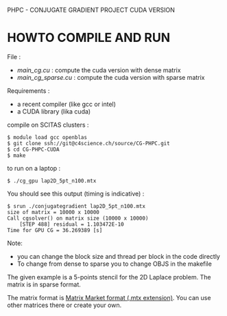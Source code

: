 PHPC - CONJUGATE GRADIENT PROJECT CUDA VERSION

HOWTO COMPILE AND RUN
=====================
File :

- *main_cg.cu* : compute the cuda version with dense matrix
- *main_cg_sparse.cu* : compute the cuda version with sparse matrix 

Requirements : 

- a recent compiler (like gcc or intel)
- a CUDA library (lika cuda)

compile on SCITAS clusters :

```
$ module load gcc openblas
$ git clone ssh://git@c4science.ch/source/CG-PHPC.git
$ cd CG-PHPC-CUDA
$ make
```

to run on a laptop :

```
$ ./cg_gpu lap2D_5pt_n100.mtx
```
You should see this output (timing is indicative) :

```
$ srun ./conjugategradient lap2D_5pt_n100.mtx 
size of matrix = 10000 x 10000
Call cgsolver() on matrix size (10000 x 10000)
	[STEP 488] residual = 1.103472E-10
Time for GPU CG = 36.269389 [s]
```
Note: 
- you can change the block size and thread per block in the code directly 
- To change from dense to sparse you to change OBJS in the makefile 

The given example is a 5-points stencil for the 2D Laplace problem. The matrix is in sparse format.

The matrix format is [Matrix Market format (.mtx extension)](https://sparse.tamu.edu/). You can use other matrices there or create your own. 

